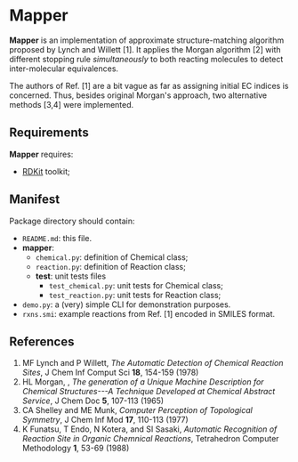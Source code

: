 # Mapper

**Mapper** is an implementation of approximate structure-matching algorithm
proposed by Lynch and Willett [1]. It applies the Morgan algorithm [2] with
different stopping rule *simultaneously* to both reacting molecules to detect
inter-molecular equivalences. 

The authors of Ref. [1] are a bit vague as far as assigning initial EC indices
is concerned. Thus, besides original Morgan's approach, two alternative methods
[3,4] were implemented.

## Requirements

**Mapper** requires:

*	[RDKit](http://www.rdkit.org) toolkit;


## Manifest

Package directory should contain:

*  `README.md`: this file.
*	**mapper**:
	+	`chemical.py`: definition of Chemical class;
	+	`reaction.py`: definition of Reaction class;
	+	**test**: unit tests files
		-	`test_chemical.py`: unit tests for Chemical class;
		-	`test_reaction.py`: unit tests for Reaction class;
* 	`demo.py`: a (very) simple CLI for demonstration purposes.
* 	`rxns.smi`: example reactions from Ref. [1] encoded in SMILES format.


## References

1.	MF Lynch and P Willett, *The Automatic Detection of Chemical Reaction
	Sites*, J Chem Inf Comput Sci **18**, 154-159 (1978)
2.	HL Morgan, , *The generation of a Unique Machine Description for Chemical
	Structures---A Technique Developed at Chemical Abstract Service*, J Chem
	Doc **5**, 107-113 (1965)
3.	CA Shelley and ME Munk, *Computer Perception of Topological Symmetry*,
	J Chem Inf Mod **17**, 110-113 (1977)
4.	K Funatsu, T Endo, N Kotera, and SI Sasaki, *Automatic Recognition of
	Reaction Site in Organic Chemnical Reactions*, Tetrahedron Computer
	Methodology **1**, 53-69 (1988)
